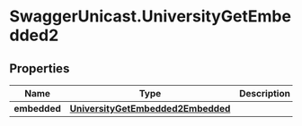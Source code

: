 # SwaggerUnicast.UniversityGetEmbedded2

## Properties

Name | Type | Description | Notes
------------ | ------------- | ------------- | -------------
**embedded** | [**UniversityGetEmbedded2Embedded**](UniversityGetEmbedded2Embedded.md) |  | [optional] 


